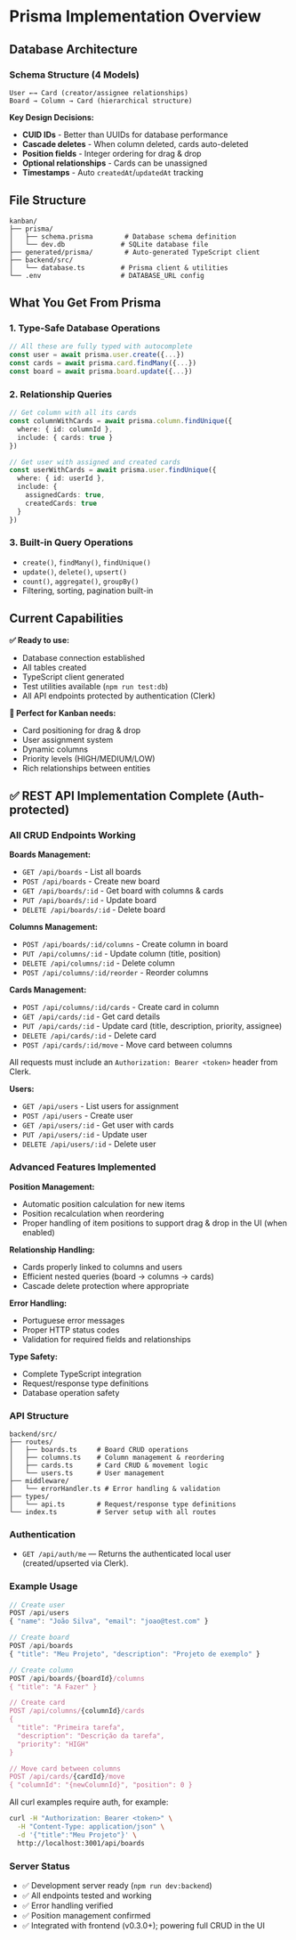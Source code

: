 # Prisma Implementation Overview

## **Database Architecture**

### **Schema Structure (4 Models)**
```prisma
User ←→ Card (creator/assignee relationships)
Board → Column → Card (hierarchical structure)
```

**Key Design Decisions:**
- **CUID IDs** - Better than UUIDs for database performance
- **Cascade deletes** - When column deleted, cards auto-deleted
- **Position fields** - Integer ordering for drag & drop
- **Optional relationships** - Cards can be unassigned
- **Timestamps** - Auto `createdAt`/`updatedAt` tracking

## **File Structure**
```
kanban/
├── prisma/
│   ├── schema.prisma        # Database schema definition
│   └── dev.db              # SQLite database file
├── generated/prisma/        # Auto-generated TypeScript client
├── backend/src/
│   └── database.ts         # Prisma client & utilities
└── .env                    # DATABASE_URL config
```

## **What You Get From Prisma**

### **1. Type-Safe Database Operations**
```typescript
// All these are fully typed with autocomplete
const user = await prisma.user.create({...})
const cards = await prisma.card.findMany({...})
const board = await prisma.board.update({...})
```

### **2. Relationship Queries**
```typescript
// Get column with all its cards
const columnWithCards = await prisma.column.findUnique({
  where: { id: columnId },
  include: { cards: true }
})

// Get user with assigned and created cards
const userWithCards = await prisma.user.findUnique({
  where: { id: userId },
  include: { 
    assignedCards: true,
    createdCards: true 
  }
})
```

### **3. Built-in Query Operations**
- `create()`, `findMany()`, `findUnique()`
- `update()`, `delete()`, `upsert()`
- `count()`, `aggregate()`, `groupBy()`
- Filtering, sorting, pagination built-in

## **Current Capabilities**

**✅ Ready to use:**
- Database connection established
- All tables created
- TypeScript client generated
- Test utilities available (`npm run test:db`)
- All API endpoints protected by authentication (Clerk)

**🎯 Perfect for Kanban needs:**
- Card positioning for drag & drop
- User assignment system
- Dynamic columns
- Priority levels (HIGH/MEDIUM/LOW)
- Rich relationships between entities

## **✅ REST API Implementation Complete (Auth-protected)**

### **All CRUD Endpoints Working**

**Boards Management:**
- `GET /api/boards` - List all boards
- `POST /api/boards` - Create new board
- `GET /api/boards/:id` - Get board with columns & cards
- `PUT /api/boards/:id` - Update board
- `DELETE /api/boards/:id` - Delete board

**Columns Management:**
- `POST /api/boards/:id/columns` - Create column in board
- `PUT /api/columns/:id` - Update column (title, position)
- `DELETE /api/columns/:id` - Delete column
- `POST /api/columns/:id/reorder` - Reorder columns

**Cards Management:**
- `POST /api/columns/:id/cards` - Create card in column
- `GET /api/cards/:id` - Get card details
- `PUT /api/cards/:id` - Update card (title, description, priority, assignee)
- `DELETE /api/cards/:id` - Delete card
- `POST /api/cards/:id/move` - Move card between columns

All requests must include an `Authorization: Bearer <token>` header from Clerk.

**Users:**
- `GET /api/users` - List users for assignment
- `POST /api/users` - Create user
- `GET /api/users/:id` - Get user with cards
- `PUT /api/users/:id` - Update user
- `DELETE /api/users/:id` - Delete user

### **Advanced Features Implemented**

**Position Management:**
- Automatic position calculation for new items
- Position recalculation when reordering
- Proper handling of item positions to support drag & drop in the UI (when enabled)

**Relationship Handling:**
- Cards properly linked to columns and users
- Efficient nested queries (board → columns → cards)
- Cascade delete protection where appropriate

**Error Handling:**
- Portuguese error messages
- Proper HTTP status codes
- Validation for required fields and relationships

**Type Safety:**
- Complete TypeScript integration
- Request/response type definitions
- Database operation safety

### **API Structure**
```
backend/src/
├── routes/
│   ├── boards.ts     # Board CRUD operations
│   ├── columns.ts    # Column management & reordering
│   ├── cards.ts      # Card CRUD & movement logic
│   └── users.ts      # User management
├── middleware/
│   └── errorHandler.ts # Error handling & validation
├── types/
│   └── api.ts        # Request/response type definitions
└── index.ts          # Server setup with all routes
```

### **Authentication**

- `GET /api/auth/me` — Returns the authenticated local user (created/upserted via Clerk).

### **Example Usage**

```typescript
// Create user
POST /api/users
{ "name": "João Silva", "email": "joao@test.com" }

// Create board
POST /api/boards  
{ "title": "Meu Projeto", "description": "Projeto de exemplo" }

// Create column
POST /api/boards/{boardId}/columns
{ "title": "A Fazer" }

// Create card
POST /api/columns/{columnId}/cards
{ 
  "title": "Primeira tarefa", 
  "description": "Descrição da tarefa",
  "priority": "HIGH"
}

// Move card between columns
POST /api/cards/{cardId}/move
{ "columnId": "{newColumnId}", "position": 0 }
```

All curl examples require auth, for example:

```bash
curl -H "Authorization: Bearer <token>" \
  -H "Content-Type: application/json" \
  -d '{"title":"Meu Projeto"}' \
  http://localhost:3001/api/boards
```

### **Server Status**
- ✅ Development server ready (`npm run dev:backend`)
- ✅ All endpoints tested and working
- ✅ Error handling verified
- ✅ Position management confirmed
- ✅ Integrated with frontend (v0.3.0+); powering full CRUD in the UI
